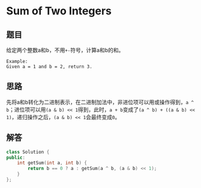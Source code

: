 # Sum of Two Integers

## 题目

给定两个整数a和b，不用`+-`符号，计算a和b的和。

```
Example:
Given a = 1 and b = 2, return 3.
```

## 思路

先将a和b转化为二进制表示，在二进制加法中，非进位项可以用或操作得到，`a ^ b`；进位项可以用`(a & b) << 1`得到，此时，`a + b`变成了`(a ^ b) + ((a & b) << 1)`，递归操作之后，`(a & b) << 1`会最终变成`0`。

## 解答

```cpp
class Solution {
public:
    int getSum(int a, int b) {
        return b == 0 ? a : getSum(a ^ b, (a & b) << 1);
    }
};
```

